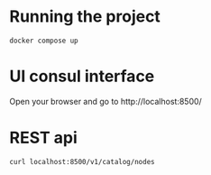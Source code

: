 # Running the project

`docker compose up`

# UI consul interface

Open your browser and go to http://localhost:8500/

# REST api

`curl localhost:8500/v1/catalog/nodes`